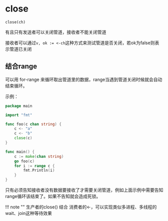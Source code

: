 # close

```text
close(ch)
```

有且只有发送者可以关闭管道，接收者不能关闭管道

接收者可以通过`v, ok := <-ch`这种方式来测试管道是否关闭，若ok为false则表示管道已关闭


## 结合range

可以用 for-range 来循环取出管道里的数据，range当遇到管道关闭时候就会自动结束循环。

示例：
```go
package main

import "fmt"

func foo(c chan string) {
	c <- "a"
	c <- "b"
	close(c)
}

func main() {
	c := make(chan string)
	go foo(c)
	for i := range c {
		fmt.Println(i)
	}
}
```

只有必须告知接收者没有数据要接收了才需要关闭管道，例如上面示例中需要告知range循环该结束了。如果不告知就会造成死锁。

!!! note ""
    生产者的close() 结合 消费者的<-，可以实现类似多进程、多线程的wait、join这种等待效果
